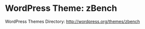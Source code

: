 WordPress Theme: zBench
============

WordPress Themes Directory: http://wordpress.org/themes/zbench
